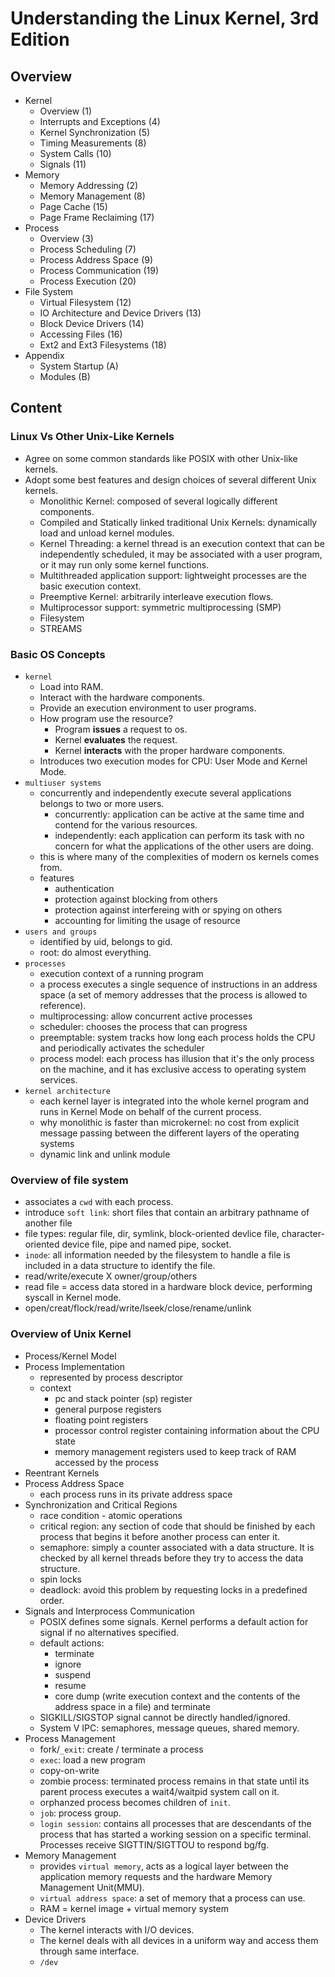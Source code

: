 # Understanding the Linux Kernel, 3rd Edition

## Overview

- Kernel
    - Overview (1)
    - Interrupts and Exceptions (4)
    - Kernel Synchronization (5)
    - Timing Measurements (8)
    - System Calls (10)
    - Signals (11)
- Memory
    - Memory Addressing (2)
    - Memory Management (8)
    - Page Cache (15)
    - Page Frame Reclaiming (17)
- Process
    - Overview (3)
    - Process Scheduling (7)
    - Process Address Space (9)
    - Process Communication (19)
    - Process Execution (20)
- File System
    - Virtual Filesystem (12)
    - IO Architecture and Device Drivers (13)
    - Block Device Drivers (14)
    - Accessing Files (16)
    - Ext2 and Ext3 Filesystems (18)
- Appendix
    - System Startup (A)
    - Modules (B)

## Content

### Linux Vs Other Unix-Like Kernels

- Agree on some common standards like POSIX with other Unix-like kernels.
- Adopt some best features and design choices of several different Unix kernels.
    - Monolithic Kernel: composed of several logically different components.
    - Compiled and Statically linked traditional Unix Kernels: dynamically load and unload kernel modules.
    - Kernel Threading: a kernel thread is an execution context that can be independently scheduled, it may be associated with a user program, or it may run only some kernel functions.
    - Multithreaded application support: lightweight processes are the basic execution context.
    - Preemptive Kernel: arbitrarily interleave execution flows.
    - Multiprocessor support: symmetric multiprocessing (SMP)
    - Filesystem
    - STREAMS

### Basic OS Concepts

- `kernel`
    - Load into RAM.
    - Interact with the hardware components.
    - Provide an execution environment to user programs.
    - How program use the resource?
        - Program **issues** a request to os.
        - Kernel **evaluates** the request.
        - Kernel **interacts** with the proper hardware components.
    - Introduces two execution modes for CPU: User Mode and Kernel Mode.
- `multiuser systems`
    - concurrently and independently execute several applications belongs to two or more users.
        - concurrently: application can be active at the same time and contend for the various resources.
        - independently: each application can perform its task with no concern for what the applications of the other users are doing.
    - this is where many of the complexities of modern os kernels comes from.
    - features
        - authentication
        - protection against blocking from others
        - protection against interfereing with or spying on others
        - accounting for limiting the usage of resource
- `users and groups`
    - identified by uid, belongs to gid.
    - root: do almost everything.
- `processes`
    - execution context of a running program
    - a process executes a single sequence of instructions in an address space (a set of memory addresses that the process is allowed to reference).
    - multiprocessing: allow concurrent active processes
    - scheduler: chooses the process that can progress
    - preemptable: system tracks how long each process holds the CPU and periodically activates the scheduler
    - process model: each process has illusion that it's the only process on the machine, and it has exclusive access to operating system services.
- `kernel architecture`
    - each kernel layer is integrated into the whole kernel program and runs in Kernel Mode on behalf of the current process.
    - why monolithic is faster than microkernel: no cost from explicit message passing between the different layers of the operating systems
    - dynamic link and unlink module

### Overview of file system

- associates a `cwd` with each process.
- introduce `soft link`: short files that contain an arbitrary pathname of another file
- file types: regular file, dir, symlink, block-oriented devlice file, character-oriented device file, pipe and named pipe, socket.
- `inode`: all information needed by the filesystem to handle a file is included in a data structure to identify the file.
- read/write/execute X owner/group/others
- read file = access data stored in a hardware block device, performing syscall in Kernel mode.
- open/creat/flock/read/write/lseek/close/rename/unlink

### Overview of Unix Kernel

- Process/Kernel Model
- Process Implementation
    - represented by process descriptor
    - context
        - pc and stack pointer (sp) register
        - general purpose registers
        - floating point registers
        - processor control register containing information about the CPU state
        - memory management registers used to keep track of RAM accessed by the process
- Reentrant Kernels
- Process Address Space
    - each process runs in its private address space
- Synchronization and Critical Regions
    - race condition - atomic operations
    - critical region: any section of code that should be finished by each process that begins it before another process can enter it.
    - semaphore: simply a counter associated with a data structure. It is checked by all kernel threads before they try to access the data structure.
    - spin locks
    - deadlock: avoid this problem by requesting locks in a predefined order.
- Signals and Interprocess Communication
    - POSIX defines some signals. Kernel performs a default action for signal if no alternatives specified.
    - default actions:
        - terminate
        - ignore
        - suspend
        - resume
        - core dump (write execution context and the contents of the address space in a file) and terminate
    - SIGKILL/SIGSTOP signal cannot be directly handled/ignored.
    - System V IPC: semaphores, message queues, shared memory.
- Process Management
    - fork/`_exit`: create / terminate a process
    - `exec`: load a new program
    - copy-on-write
    - zombie process: terminated process remains in that state until its parent process executes a wait4/waitpid system call on it.
    - orphanzed process becomes children of `init`.
    - `job`: process group.
    - `login session`: contains all processes that are descendants of the process that has started a working session on a specific terminal. Processes receive SIGTTIN/SIGTTOU to respond bg/fg.
- Memory Management
    - provides `virtual memory`, acts as a logical layer between the application memory requests and the hardware Memory Management Unit(MMU).
    - `virtual address space`: a set of memory that a process can use.
    - RAM = kernel image + virtual memory system
- Device Drivers
    - The kernel interacts with I/O devices.
    - The kernel deals with all devices in a uniform way and access them through same interface.
    - `/dev`

